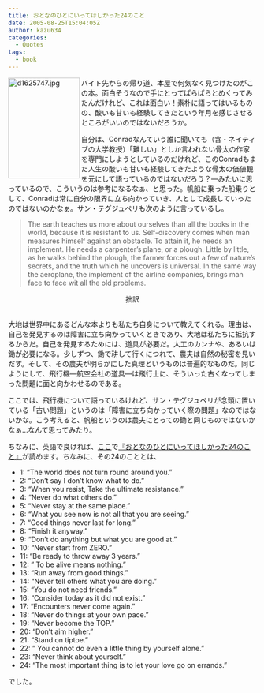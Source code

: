```yaml
---
title: おとなのひとにいってほしかった24のこと
date: 2005-08-25T15:04:05Z
author: kazu634
categories:
  - Quotes
tags:
  - book
---
```

<div class="section">
<p>
<a href="https://www.amazon.co.jp/exec/obidos/ASIN/439641076X/ref%3Dase%5Frakugaki0a-22/249-0170639-2669919" onclick="__gaTracker('send', 'event', 'outbound-article', 'https://www.amazon.co.jp/exec/obidos/ASIN/439641076X/ref%3Dase%5Frakugaki0a-22/249-0170639-2669919', '');" target="_blank"><img width="145" align="left" alt="d1625747.jpg" src="http://image.blog.livedoor.jp/simoom634/imgs/d/1/d1625747.jpg" class="pict" height="204" border="0" /></a>
</p></p>

<p>
    バイト先からの帰り道、本屋で何気なく見つけたのがこの本。面白そうなので手にとってぱらぱらとめくってみたんだけれど、これは面白い！素朴に語ってはいるものの、酸いも甘いも経験してきたという年月を感じさせるところがいいのではないだろうか。
</p></p>

<p>
    自分は、Conradなんていう誰に聞いても（含・ネイティブの大学教授）「難しい」としか言われない骨太の作家を専門にしようとしているのだけれど、このConradもまた人生の酸いも甘いも経験してきたような骨太の価値観を元にして語っているのではないだろう？―みたいに思っているので、こういうのは参考になるなぁ、と思った。帆船に乗った船乗りとして、Conradは常に自分の限界に立ち向かっていき、人として成長していったのではないのかなぁ。サン・テグジュペリも次のように言っているし。
</p>

<p>
<blockquote>
      The earth teaches us more about ourselves than all the books in the world, because it is resistant to us. Self-discovery comes when man measures himself against an obstacle. To attain it, he needs an implement. He needs a carpenter&#8217;s plane, or a plough. Little by little, as he walks behind the plough, the farmer forces out a few of nature&#8217;s secrets, and the truth which he uncovers is universal. In the same way the aeroplane, the implement of the airline companies, brings man face to face wit all the old problems.</p>
</blockquote>

<p>
<blockquote>
</blockquote>

<p>
<center>
          拙訳
</center>

<br />大地は世界中にあるどんな本よりも私たち自身について教えてくれる。理由は、自己を発見するのは障害に立ち向かっていくときであり、大地は私たちに抵抗するからだ。自己を発見するためには、道具が必要だ。大工のカンナや、あるいは鋤が必要になる。少しずつ、鋤で耕して行くにつれて、農夫は自然の秘密を見いだす。そして、その農夫が明らかにした真理というものは普遍的なものだ。同じようにして、飛行機―航空会社の道具―は飛行士に、そういった古くなってしまった問題に面と向かわせるのである。
</p>
</p>

<p>
      ここでは、飛行機について語っているけれど、サン・テグジュペリが念頭に置いている「古い問題」というのは「障害に立ち向かっていく際の問題」なのではないかな。こう考えると、帆船というのは農夫にとっての鋤と同じものではないかなぁ…なんて思ってみたり。
</p>
</p>

<p>
    ちなみに、英語で良ければ、<a href="http://www.pion314.com/" onclick="__gaTracker('send', 'event', 'outbound-article', 'http://www.pion314.com/', 'ここ');" target="_blank">ここ</a>で<a href="https://www.amazon.co.jp/exec/obidos/ASIN/439641076X/ref%3Dase%5Frakugaki0a-22/249-0170639-2669919" onclick="__gaTracker('send', 'event', 'outbound-article', 'https://www.amazon.co.jp/exec/obidos/ASIN/439641076X/ref%3Dase%5Frakugaki0a-22/249-0170639-2669919', '『おとなのひとにいってほしかった24のこと』');" target="_blank">『おとなのひとにいってほしかった24のこと』</a>が読めます。ちなみに、その24のこととは、
</p>

<ul>
<li>
      1: &#8220;The world does not turn round around you.&#8221;
</li>
<li>
      2: &#8220;Don&#8217;t say I don&#8217;t know what to do.&#8221;
</li>
<li>
      3: &#8220;When you resist, Take the ultimate resistance.&#8221;
</li>
<li>
      4: &#8220;Never do what others do.&#8221;
</li>
<li>
      5: &#8220;Never stay at the same place.&#8221;
</li>
<li>
      6: &#8220;What you see now is not all that you are seeing.&#8221;
</li>
<li>
      7: &#8220;Good things never last for long.&#8221;
</li>
<li>
      8: &#8220;Finish it anyway.&#8221;
</li>
<li>
      9: &#8220;Don&#8217;t do anything but what you are good at.&#8221;
</li>
<li>
      10: &#8220;Never start from ZERO.&#8221;
</li>
<li>
      11: &#8220;Be ready to throw away 3 years.&#8221;
</li>
<li>
      12: &#8221; To be alive means nothing.&#8221;
</li>
<li>
      13: &#8220;Run away from good things.&#8221;
</li>
<li>
      14: &#8220;Never tell others what you are doing.&#8221;
</li>
<li>
      15: &#8220;You do not need friends.&#8221;
</li>
<li>
      16: &#8220;Consider today as it did not exist.&#8221;
</li>
<li>
      17: &#8220;Encounters never come again.&#8221;
</li>
<li>
      18: &#8220;Never do things at your own pace.&#8221;
</li>
<li>
      19: &#8220;Never become the TOP.&#8221;
</li>
<li>
      20: &#8220;Don&#8217;t aim higher.&#8221;
</li>
<li>
      21: &#8220;Stand on tiptoe.&#8221;
</li>
<li>
      22: &#8221; You cannot do even a little thing by yourself alone.&#8221;
</li>
<li>
      23: &#8220;Never think about yourself.&#8221;
</li>
<li>
      24: &#8220;The most important thing is to let your love go on errands.&#8221;
</li>
</ul>

<p>
    でした。
</p></p>
</div>
